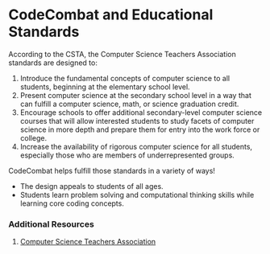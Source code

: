 # CodeCombat and Educational Standards

According to the CSTA, the Computer Science Teachers Association standards are designed to: 

1.  Introduce the fundamental concepts of computer science to all students, beginning at the elementary school level.
1.  Present computer science at the secondary school level in a way that can fulfill a computer science, math, or science graduation credit.
1.  Encourage schools to offer additional secondary-level computer science courses that will allow interested students to study facets of computer science in more depth and prepare them for entry into the work force or college.
1.  Increase the availability of rigorous computer science for all students, especially those who are members of underrepresented groups. 


CodeCombat helps fulfill those standards in a variety of ways! 
* The design appeals to students of all ages. 
* Students learn problem solving and computational thinking skills while learning core coding concepts. 


### Additional Resources

1. [Computer Science Teachers Association](http://csta.acm.org)